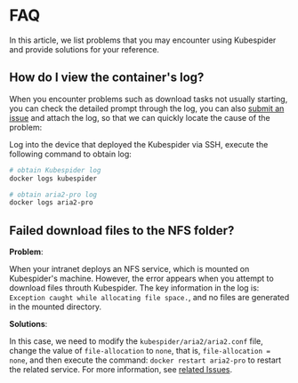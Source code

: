 # FAQ

In this article, we list problems that you may encounter using Kubespider and provide solutions for your reference.

## How do I view the container's log?

When you encounter problems such as download tasks not usually starting, you can check the detailed prompt through the log, you can also [submit an issue](https://github.com/opennaslab/kubespider/issues) and attach the log, so that we can quickly locate the cause of the problem:

Log into the device that deployed the Kubespider via SSH, execute the following command to obtain log:

```bash
# obtain Kubespider log
docker logs kubespider

# obtain aria2-pro log
docker logs aria2-pro
```

## Failed download files to the NFS folder?

**Problem**:

When your intranet deploys an NFS service, which is mounted on Kubespider's machine. However, the error appears when you attempt to download files throuth Kubespider. The key information in the log is: `Exception caught while allocating file space.`, and no files are generated in the mounted directory.

**Solutions**:

In this case, we need to modify the `kubespider/aria2/aria2.conf` file, change the value of `file-allocation` to `none`, that is, `file-allocation = none`, and then execute the command: `docker restart aria2-pro` to restart the related service. For more information, see [related Issues](https://github.com/aria2/aria2/issues/1032).
